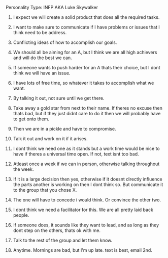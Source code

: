 Personality Type: INFP AKA Luke Skywalker

1. I expect we will create a solid product that does all the required tasks.

2. I want to make sure to communicate if I have problems or issues that I think need to be address. 

3. Conflicting ideas of how to accomplish our goals.

4. We should all be aiming for an A, but I think we are all high achievers and will do the best we can.

5. If someone wants to push harder for an A thats their choice, but I dont think we will have an issue.

6. I have lots of free time, so whatever it takes to accomplish what we want.

7. By talking it out, not sure until we get there.

8. Take away a gold star from next to their name. If theres no excuse then thats bad, but if they just didnt care to do it then we will probably have to get onto them.

9. Then we are in a pickle and have to compromise.

10. Talk it out and work on it if it arises. 

11. I dont think we need one as it stands but a work time would be nice to have if theres a universal time open. If not, text isnt too bad.

12. Atleast once a week if we can in person, otherwise talking throughout the week.

13. If it is a large decision then yes, otherwise if it doesnt directly influence the parts another is working on then I dont think so. But communicate it to the group that you chose X.

14. The one will have to concede i would think. Or convince the other two.

15. I dont think we need a facilitator for this. We are all pretty laid back people.

16. If someone does, it sounds like they want to lead, and as long as they dont step on the others, thats ok with me.

17. Talk to the rest of the group and let them know.

18. Anytime. Mornings are bad, but I'm up late. text is best, email 2nd.
